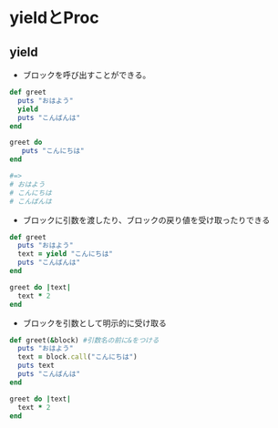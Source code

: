 # yieldとProc

## yield

- ブロックを呼び出すことができる。

```ruby
def greet
  puts "おはよう"
  yield
  puts "こんばんは"
end

greet do
   puts "こんにちは"
end

#=>
# おはよう
# こんにちは
# こんばんは
```

- ブロックに引数を渡したり、ブロックの戻り値を受け取ったりできる

```ruby
def greet
  puts "おはよう"
  text = yield "こんにちは"
  puts "こんばんは"
end

greet do |text|
  text * 2
end
```

- ブロックを引数として明示的に受け取る

```ruby
def greet(&block) #引数名の前に&をつける
  puts "おはよう"
  text = block.call("こんにちは")
  puts text
  puts "こんばんは"
end

greet do |text|
  text * 2
end
```

